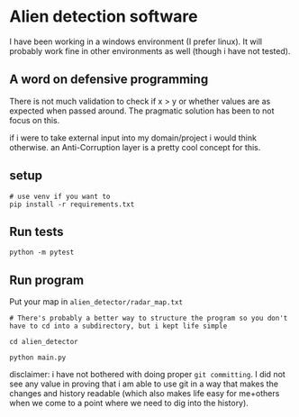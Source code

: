 # Alien detection software
I have been working in a windows environment (I prefer linux).
It will probably work fine in other environments as well (though i have not tested).

## A word on defensive programming
There is not much validation to check if x > y or whether values are as expected when passed around.
The pragmatic solution has been to not focus on this.

if i were to take external input into my domain/project i would think otherwise. 
an Anti-Corruption layer is a pretty cool concept for this.


## setup
```shell
# use venv if you want to
pip install -r requirements.txt
```

## Run tests
```shell
python -m pytest
```

## Run program
Put your map in `alien_detector/radar_map.txt`

```shell
# There's probably a better way to structure the program so you don't have to cd into a subdirectory, but i kept life simple

cd alien_detector

python main.py
```

disclaimer:
i have not bothered with doing proper `git committing`. I did not see any value in proving that i am able to use git in a way that makes the changes and history readable (which also makes life easy for me+others when we come to a point where we need to dig into the history).